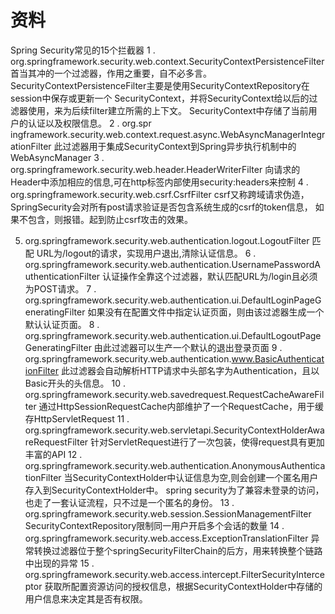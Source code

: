 







# 资料

Spring Security常见的15个拦截器
1 . org.springframework.security.web.context.SecurityContextPersistenceFilter
     首当其冲的一个过滤器，作用之重要，自不必多言。
     SecurityContextPersistenceFilter主要是使用SecurityContextRepository在session中保存或更新一个
     SecurityContext，并将SecurityContext给以后的过滤器使用，来为后续filter建立所需的上下文。
     SecurityContext中存储了当前用户的认证以及权限信息。
2 . org.spr ingframework.security.web.context.request.async.WebAsyncManagerIntegrationFilter
     此过滤器用于集成SecurityContext到Spring异步执行机制中的WebAsyncManager
3 . org.springframework.security.web.header.HeaderWriterFilter
    向请求的Header中添加相应的信息,可在http标签内部使用security:headers来控制
4 . org.springframework.security.web.csrf.CsrfFilter
    csrf又称跨域请求伪造，SpringSecurity会对所有post请求验证是否包含系统生成的csrf的token信息，
     如果不包含，则报错。起到防止csrf攻击的效果。

5. org.springframework.security.web.authentication.logout.LogoutFilter
    匹配 URL为/logout的请求，实现用户退出,清除认证信息。
    6 . org.springframework.security.web.authentication.UsernamePasswordAuthenticationFilter
    认证操作全靠这个过滤器，默认匹配URL为/login且必须为POST请求。
    7 . org.springframework.security.web.authentication.ui.DefaultLoginPageGeneratingFilter
    如果没有在配置文件中指定认证页面，则由该过滤器生成一个默认认证页面。
    8 . org.springframework.security.web.authentication.ui.DefaultLogoutPageGeneratingFilter
     由此过滤器可以生产一个默认的退出登录页面
    9 . org.springframework.security.web.authentication.www.BasicAuthenticationFilter
    此过滤器会自动解析HTTP请求中头部名字为Authentication，且以Basic开头的头信息。
    10 . org.springframework.security.web.savedrequest.RequestCacheAwareFilter
    通过HttpSessionRequestCache内部维护了一个RequestCache，用于缓存HttpServletRequest
    11 . org.springframework.security.web.servletapi.SecurityContextHolderAwareRequestFilter
   针对ServletRequest进行了一次包装，使得request具有更加丰富的API
    12 . org.springframework.security.web.authentication.AnonymousAuthenticationFilter
   当SecurityContextHolder中认证信息为空,则会创建一个匿名用户存入到SecurityContextHolder中。
   spring security为了兼容未登录的访问，也走了一套认证流程，只不过是一个匿名的身份。
    13 . org.springframework.security.web.session.SessionManagementFilter
   SecurityContextRepository限制同一用户开启多个会话的数量
    14 . org.springframework.security.web.access.ExceptionTranslationFilter
   异常转换过滤器位于整个springSecurityFilterChain的后方，用来转换整个链路中出现的异常
    15 . org.springframework.security.web.access.intercept.FilterSecurityInterceptor
     获取所配置资源访问的授权信息，根据SecurityContextHolder中存储的用户信息来决定其是否有权限。

